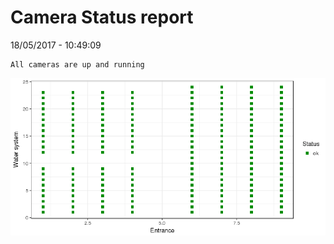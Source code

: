 Camera Status report
================
18/05/2017 - 10:49:09

    All cameras are up and running

![](camreport_files/figure-markdown_github/unnamed-chunk-2-1.png)
